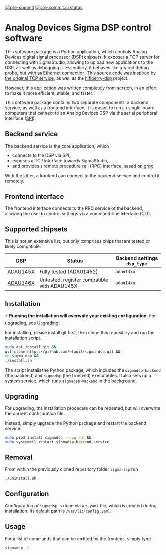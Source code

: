 [![pre-commit](https://img.shields.io/badge/pre--commit-enabled-brightgreen?logo=pre-commit&logoColor=white)](https://github.com/pre-commit/pre-commit) [![pre-commit.ci status](https://results.pre-commit.ci/badge/github/elagil/sigma-dsp/main.svg)](https://results.pre-commit.ci/latest/github/elagil/sigma-dsp/main)
# Analog Devices Sigma DSP control software

This software package is a Python application, which controls Analog Devices
digital signal processor ([DSP](https://en.wikipedia.org/wiki/Digital_signal_processor)) chipsets. It exposes a TCP server for
connecting with SigmaStudio, allowing to upload new applications to the DSP, as well as debugging it. Essentially, it
behaves like a wired debug probe, but with an Ethernet connection. This source code was inspired by [the original TCP service](https://wiki.analog.com/resources/tools-software/linux-software/sigmatcp),
as well as the [hifiberry-dsp](https://github.com/hifiberry/hifiberry-dsp) project.

However, this application was written completely from scratch, in an effort to make it more efficient, stable, and faster.

This software package contains two separate components: a backend service, as well as a frontend interface. It is meant
to run on single-board computers that connect to an Analog Devices DSP via the serial peripheral interface ([SPI](https://en.wikipedia.org/wiki/Serial_Peripheral_Interface)).

## Backend service

The backend service is the core application, which
- connects to the DSP via SPI,
- exposes a TCP interface towards SigmaStudio,
- and provides a remote procedure call (RPC) interface, based on [grpc](https://grpc.io/).

With the latter, a frontend can connect to the backend service and control it remotely.

## Frontend interface

The frontend interface connects to the RPC service of the backend, allowing the user to control
settings via a command-line interface (CLI).

## Supported chipsets

This is not an extensive list, but only comprises chips that are tested or likely compatible.

DSP|Status|Backend settings `dsp_type`
---|---|--
[ADAU145X](https://www.analog.com/media/en/technical-documentation/data-sheets/ADAU1452_1451_1450.pdf) | Fully tested (ADAU1452) | `adau14xx`
[ADAU146X](https://www.analog.com/media/en/technical-documentation/data-sheets/ADAU1463-1467.pdf) | Untested, register compatible with ADAU145X | `adau14xx`

## Installation
:zap: **Running the installation will overwrite your existing configuration.** For upgrading, see [Upgrading](#upgrading)!

For installing, please install git first, then clone this repository and run the installation script.

```bash
sudo apt install git &&
git clone https://github.com/elagil/sigma-dsp.git &&
cd sigma-dsp &&
./install.sh
```

The script installs the Python package, which includes the `sigmadsp-backend` (the backend) and `sigmadsp` (the frontend) executables.
It also sets up a system service, which runs `sigmadsp-backend` in the background.

## Upgrading

For upgrading, the installation procedure can be repeated, but will overwrite the current configuration file.

Instead, simply upgrade the Python package and restart the backend service:

```bash
sudo pip3 install sigmadsp --upgrade &&
sudo systemctl restart sigmadsp-backend.service
```


## Removal

From within the previously cloned repository folder `sigma-dsp` run

```bash
./uninstall.sh
```

## Configuration

Configuration of `sigmadsp` is done via a `*.yaml` file, which is created during installation. Its default path is `/var/lib/config.yaml`.

## Usage

For a list of commands that can be emitted by the frontend, simply type

```bash
sigmadsp -h
```
